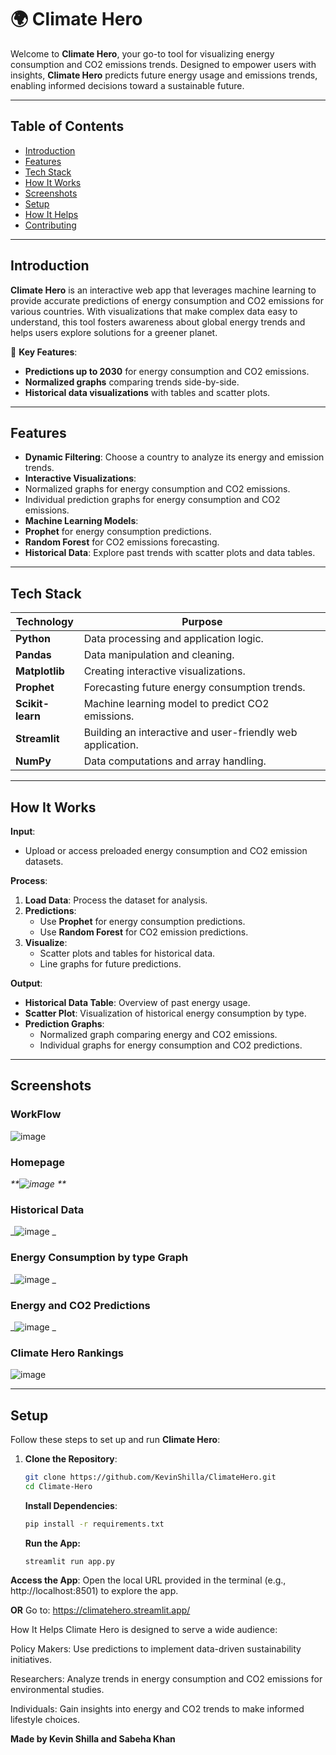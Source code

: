 # 🌍 **Climate Hero**

Welcome to **Climate Hero**, your go-to tool for visualizing energy consumption and CO2 emissions trends. Designed to empower users with insights, **Climate Hero** predicts future energy usage and emissions trends, enabling informed decisions toward a sustainable future.

---

##  **Table of Contents**
- [Introduction](#introduction)
- [Features](#features)
- [Tech Stack](#tech-stack)
- [How It Works](#how-it-works)
- [Screenshots](#screenshots)
- [Setup](#setup)
- [How It Helps](#how-it-helps)
- [Contributing](#contributing)

---

##  **Introduction**

**Climate Hero** is an interactive web app that leverages machine learning to provide accurate predictions of energy consumption and CO2 emissions for various countries. With visualizations that make complex data easy to understand, this tool fosters awareness about global energy trends and helps users explore solutions for a greener planet.

🔮 **Key Features**:
- **Predictions up to 2030** for energy consumption and CO2 emissions.
- **Normalized graphs** comparing trends side-by-side.
- **Historical data visualizations** with tables and scatter plots.

---

##  **Features**

-  **Dynamic Filtering**: Choose a country to analyze its energy and emission trends.
-  **Interactive Visualizations**:
  - Normalized graphs for energy consumption and CO2 emissions.
  - Individual prediction graphs for energy consumption and CO2 emissions.
-  **Machine Learning Models**:
  - **Prophet** for energy consumption predictions.
  - **Random Forest** for CO2 emissions forecasting.
-  **Historical Data**: Explore past trends with scatter plots and data tables.

---

##  **Tech Stack**

| **Technology**  | **Purpose**                                                   |
|------------------|---------------------------------------------------------------|
| **Python**       | Data processing and application logic.                        |
| **Pandas**       | Data manipulation and cleaning.                               |
| **Matplotlib**   | Creating interactive visualizations.                          |
| **Prophet**      | Forecasting future energy consumption trends.                 |
| **Scikit-learn** | Machine learning model to predict CO2 emissions.              |
| **Streamlit**    | Building an interactive and user-friendly web application.    |
| **NumPy**        | Data computations and array handling.                         |

---

##  **How It Works**

**Input**:
- Upload or access preloaded energy consumption and CO2 emission datasets.

**Process**:
1. **Load Data**: Process the dataset for analysis.
2. **Predictions**:
   - Use **Prophet** for energy consumption predictions.
   - Use **Random Forest** for CO2 emission predictions.
3. **Visualize**:
   - Scatter plots and tables for historical data.
   - Line graphs for future predictions.

**Output**:
- **Historical Data Table**: Overview of past energy usage.
- **Scatter Plot**: Visualization of historical energy consumption by type.
- **Prediction Graphs**:
  - Normalized graph comparing energy and CO2 emissions.
  - Individual graphs for energy consumption and CO2 predictions.

---

##  **Screenshots**

### WorkFlow
![image](https://github.com/user-attachments/assets/7b37bab1-615f-43ec-aec2-f3a8c39278dd)

###  Homepage
_**![image](https://github.com/user-attachments/assets/dfdb411f-a7bd-46ab-96f0-0ab13cf575ca)
**_

###  Historical Data
_![image](https://github.com/user-attachments/assets/f060a252-4020-4ca5-ac26-3a951b3b8a21)
_

###  Energy Consumption by type Graph
_![image](https://github.com/user-attachments/assets/7a9f3a65-c97e-40fd-adfa-7ffff3669e39)
_

###  Energy and CO2 Predictions
_![image](https://github.com/user-attachments/assets/1b6e681b-329d-4705-a0cf-718091dcca34)
_

### Climate Hero Rankings
![image](https://github.com/user-attachments/assets/e6ad2942-3aef-48ba-b586-b4a8369ef652)

---

##  **Setup**

Follow these steps to set up and run **Climate Hero**:

1. **Clone the Repository**:
   ```bash
   git clone https://github.com/KevinShilla/ClimateHero.git
   cd Climate-Hero
   ```

   **Install Dependencies**:
   ```bash
   pip install -r requirements.txt
   ```

   **Run the App:**
   ```bash
   streamlit run app.py
   ```

**Access the App**:
Open the local URL provided in the terminal (e.g., http://localhost:8501) to explore the app.

**OR**
Go to: https://climatehero.streamlit.app/

 How It Helps
Climate Hero is designed to serve a wide audience:

Policy Makers: Use predictions to implement data-driven sustainability initiatives.

Researchers: Analyze trends in energy consumption and CO2 emissions for environmental studies.

Individuals: Gain insights into energy and CO2 trends to make informed lifestyle choices.

**Made by Kevin Shilla and Sabeha Khan**
